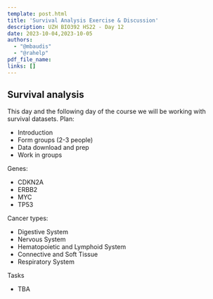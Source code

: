 ```yaml
---
template: post.html
title: 'Survival Analysis Exercise & Discussion'
description: UZH BIO392 HS22 - Day 12
date: 2023-10-04,2023-10-05
authors:
  - "@mbaudis"
  - "@rahelp"
pdf_file_name: 
links: []
---
```

<h2>Survival analysis</h2>

This day and the following day of the course we will be working with survival datasets. 
Plan:
* Introduction 
* Form groups (2-3 people)
* Data download and prep
* Work in groups

Genes:
- CDKN2A
- ERBB2
- MYC
- TP53

Cancer types:
- Digestive System
- Nervous System
- Hematopoietic and Lymphoid System
- Connective and Soft Tissue
- Respiratory System

Tasks
* TBA
<!--more-->
